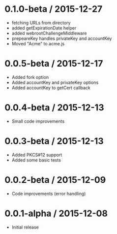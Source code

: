 0.1.0-beta / 2015-12-27
=======================
  * fetching URLs from directory
  * added getExpirationDate helper
  * added webrootChallengeMiddleware
  * prepeareKey handles privateKey and accountKey
  * Moved "Acme" to acme.js

0.0.5-beta / 2015-12-17
=======================

  * Added fork option
  * Added accountKey and privateKey options
  * Added accountKey to getCert callback

0.0.4-beta / 2015-12-13
=======================

  * Small code improvements

0.0.3-beta / 2015-12-13
=======================

  * Added PKCS#12 support
  * Added some basic tests

0.0.2-beta / 2015-12-09
=======================

  * Code improvements (error handling)

0.0.1-alpha / 2015-12-08
========================

  * Initial release
